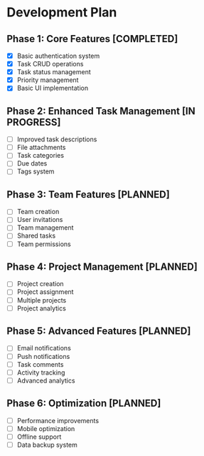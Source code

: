# Development Plan

## Phase 1: Core Features [COMPLETED]

- [x] Basic authentication system
- [x] Task CRUD operations
- [x] Task status management
- [x] Priority management
- [x] Basic UI implementation

## Phase 2: Enhanced Task Management [IN PROGRESS]

- [ ] Improved task descriptions
- [ ] File attachments
- [ ] Task categories
- [ ] Due dates
- [ ] Tags system

## Phase 3: Team Features [PLANNED]

- [ ] Team creation
- [ ] User invitations
- [ ] Team management
- [ ] Shared tasks
- [ ] Team permissions

## Phase 4: Project Management [PLANNED]

- [ ] Project creation
- [ ] Project assignment
- [ ] Multiple projects
- [ ] Project analytics

## Phase 5: Advanced Features [PLANNED]

- [ ] Email notifications
- [ ] Push notifications
- [ ] Task comments
- [ ] Activity tracking
- [ ] Advanced analytics

## Phase 6: Optimization [PLANNED]

- [ ] Performance improvements
- [ ] Mobile optimization
- [ ] Offline support
- [ ] Data backup system

